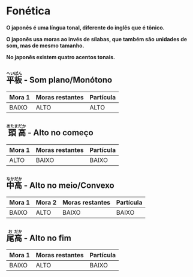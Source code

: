# Fonética

**O japonês é uma língua tonal, diferente do inglês que é tônico.**

**O japonês usa moras ao invés de sílabas, que também são unidades de som, mas de mesmo tamanho.**

**No japonês existem quatro acentos tonais.**

## <ruby>平<rt>へい</rt>板<rt>ばん</rt></ruby> - Som plano/Monótono

| Mora 1 | Moras restantes | Partícula |
| ------ | --------------- | --------- |
| BAIXO  | ALTO            | ALTO      |

## <ruby>頭<rt>あたま</rt>高<rt>だか</rt></ruby> - Alto no começo

| Mora 1 | Moras restantes | Partícula |
| ------ | --------------- | --------- |
| ALTO   | BAIXO           | BAIXO     |

## <ruby>中<rt>なか</rt>高<rt>だか</rt></ruby> - Alto no meio/Convexo

| Mora 1 | Mora 2 | Moras restantes | Partícula |
| ------ | ------ | --------------- | --------- |
| BAIXO  | ALTO   | BAIXO           | BAIXO     |

## <ruby>尾<rt>お</rt>高<rt>だか</rt></ruby> - Alto no fim

| Mora 1 | Moras restantes | Partícula |
| ------ | --------------- | --------- |
| BAIXO  | ALTO            | BAIXO     |
